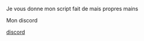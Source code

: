 Je vous donne mon script fait de mais propres mains

Mon discord

[discord](https://discord.gg/xwJ4jaqKGY)
